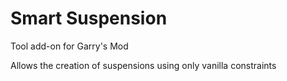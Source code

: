 # Smart Suspension
Tool add-on for Garry's Mod

Allows the creation of suspensions using only vanilla constraints
